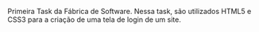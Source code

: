 Primeira Task da Fábrica de Software. Nessa task, são utilizados HTML5 e CSS3 para a criação de uma tela de login de um site.
